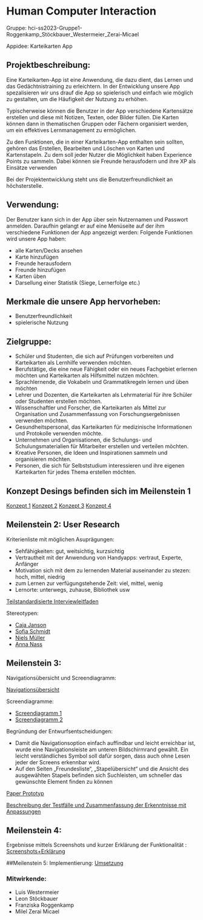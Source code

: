 
# Human Computer Interaction 
Gruppe: hci-ss2023-Gruppe1-Roggenkamp_Stöckbauer_Westermeier_Zerai-Micael

Appidee: Karteikarten App

## Projektbeschreibung: 

Eine Karteikarten-App ist eine Anwendung, die dazu dient, das Lernen und das Gedächtnistraining zu erleichtern. In der Entwicklung unsere App spezalisieren wir uns drauf die App so spielerisch und einfach wie möglich zu gestalten, um die Häufigkeit der Nutzung zu erhöhen.

Typischerweise können die Benutzer in der App verschiedene Kartensätze erstellen und diese mit Notizen, Texten, oder Bilder füllen. Die Karten können dann in thematischen Gruppen oder Fächern organisiert werden, um ein effektives Lernmanagement zu ermöglichen.

Zu den Funktionen, die in einer Karteikarten-App enthalten sein sollten, gehören das Erstellen, Bearbeiten und Löschen von Karten und Kartenstapeln. Zu dem soll jeder Nutzer die Möglichkeit haben Experience Points zu sammeln. Dabei können sie Freunde herausfodern und ihre XP als Einsätze verwenden

Bei der Projektentwicklung steht uns die Benutzerfreundlichkeit an höchsterstelle.

## Verwendung: 

Der Benutzer kann sich in der App über sein Nutzernamen und Passwort anmelden. 
Daraufhin gelangt er auf eine Menüseite auf der ihm verschiedene Funktionen der App angezeigt werden: 
Folgende Funktionen wird unsere App haben: 
- alle Karten/Decks ansehen
- Karte hinzufügen
- Freunde herausfodern 
- Freunde hinzufügen
- Karten üben
- Darsellung einer Statistik (Siege, Lernerfolge etc.)


## Merkmale die unsere App hervorheben: 

- Benutzerfreundlichkeit
- spielerische Nutzung


## Zielgruppe: 
- Schüler und Studenten, die sich auf Prüfungen vorbereiten und Karteikarten als Lernhilfe verwenden möchten.
- Berufstätige, die eine neue Fähigkeit oder ein neues Fachgebiet erlernen möchten und Karteikarten als Hilfsmittel nutzen möchten.
- Sprachlernende, die Vokabeln und Grammatikregeln lernen und üben möchten
- Lehrer und Dozenten, die Karteikarten als Lehrmaterial für ihre Schüler oder Studenten erstellen möchten.
- Wissenschaftler und Forscher, die Karteikarten als Mittel zur Organisation und Zusammenfassung von Forschungsergebnissen verwenden 	  möchten.
- Gesundheitspersonal, das Karteikarten für medizinische Informationen und Protokolle verwenden möchte.
- Unternehmen und Organisationen, die Schulungs- und Schulungsmaterialien für Mitarbeiter erstellen und verteilen möchten.
- Kreative Personen, die Ideen und Inspirationen sammeln und organisieren möchten.
- Personen, die sich für Selbststudium interessieren und ihre eigenen Karteikarten für jedes Thema erstellen möchten.


## Konzept Desings befinden sich im Meilenstein 1
[Konzept 1](https://code.fbi.h-da.de/hci_ss2023_parent/hci-ss2023/hci-ss2023-Gruppe1-Roggenkamp_Stockbauer_Westermeier_Zerai-Micael/-/blob/8d35b78034d0eacee0502e79c9e4c08384225a05/Meilenstein%20%231/2023-04-27-DesignLeon.pdf)
[Konzept 2](https://code.fbi.h-da.de/hci_ss2023_parent/hci-ss2023/hci-ss2023-Gruppe1-Roggenkamp_Stockbauer_Westermeier_Zerai-Micael/-/blob/main/Meilenstein%20/AnkiMingle.pdf)
[Konzept 3](https://code.fbi.h-da.de/-/ide/project/hci_ss2023_parent/hci-ss2023/hci-ss2023-Gruppe1-Roggenkamp_Stockbauer_Westermeier_Zerai-Micael/tree/main/-/Meilenstein%20%231/DesignLuis.pdf/)
[Konzept 4](/uploads/1eb6a192da6ce6922e3022ea87faaa5c/SkizzeApp.pdf)

## Meilenstein 2: User Research 

Kriterienliste mit möglichen Asuprägungen:
- Sehfähigkeiten: gut, weitsichtig, kurzsichtig
- Vertrautheit mit der Anwendung von Handyapps: vertraut, Experte, Anfänger
- Motivation sich mit dem zu lernenden Material auseinander zu stezen: hoch, mittel, niedrig
- zum Lernen zur verfügungstehende Zeit: viel, mittel, wenig
- Lernorte: unterwegs, zuhause, Bibliothek usw

[Teilstandardisierte Interviewleitfaden](https://code.fbi.h-da.de/hci_ss2023_parent/hci-ss2023/hci-ss2023-Gruppe1-Roggenkamp_Stockbauer_Westermeier_Zerai-Micael/-/blob/main/Meilenstein/Interviewleitfaden.pdf) 

Stereotypen: 
- [Caja Janson](https://code.fbi.h-da.de/hci_ss2023_parent/hci-ss2023/hci-ss2023-Gruppe1-Roggenkamp_Stockbauer_Westermeier_Zerai-Micael/-/blob/7cf8b9f065b4378601eb4b04da2a1caa359c4e3f/Meilenstein%20%232/CajaJenson.pdf)
- [Sofia Schmidt](https://code.fbi.h-da.de/hci_ss2023_parent/hci-ss2023/hci-ss2023-Gruppe1-Roggenkamp_Stockbauer_Westermeier_Zerai-Micael/-/blob/7cf8b9f065b4378601eb4b04da2a1caa359c4e3f/Meilenstein%20%232/SofiaEndVersion.pdf)
- [Niels Müller](https://code.fbi.h-da.de/hci_ss2023_parent/hci-ss2023/hci-ss2023-Gruppe1-Roggenkamp_Stockbauer_Westermeier_Zerai-Micael/-/blob/main/Meilenstein%20%232/Meilenstein2_Luis_Westermeier.pdf)
- [Anna Nass](https://code.fbi.h-da.de/hci_ss2023_parent/hci-ss2023/hci-ss2023-Gruppe1-Roggenkamp_Stockbauer_Westermeier_Zerai-Micael/-/blob/7cf8b9f065b4378601eb4b04da2a1caa359c4e3f/Meilenstein%20%232/2023-05-14-AnnaNass.pdf)

## Meilenstein 3: 
Navigationsübersicht und Screendiagramm:

[Navigationsübersicht](https://code.fbi.h-da.de/hci_ss2023_parent/hci-ss2023/hci-ss2023-Gruppe1-Roggenkamp_Stockbauer_Westermeier_Zerai-Micael/-/tree/main/Meilenstein3/NavigationsübersichtFunktion.pdf)


Screendiagramme:
- [Screendiagramm 1](https://code.fbi.h-da.de/hci_ss2023_parent/hci-ss2023/hci-ss2023-Gruppe1-Roggenkamp_Stockbauer_Westermeier_Zerai-Micael/-/blob/main/Meilenstein3/Screendiagramm1.pdf)
- [Screendiagramm 2](https://code.fbi.h-da.de/hci_ss2023_parent/hci-ss2023/hci-ss2023-Gruppe1-Roggenkamp_Stockbauer_Westermeier_Zerai-Micael/-/blob/main/Meilenstein3/Screendiagramm2.pdf)


Begründung der Entwurfsentscheidungen:
- Damit die Navigationsoption einfach auffindbar und leicht erreichbar ist, wurde eine Navigationsleiste am unteren Bildschirmrand gewählt. Ein leicht verständliches Symbol soll dafür sorgen, dass auch ohne Lesen jeder der Screens erkennbar wird.
- Auf den Seiten „Freundesliste“, „Stapelübersicht“ und die Ansicht des ausgewählten Stapels befinden sich Suchleisten, um schneller das gewünschte Element finden zu können


[Paper Prototyp](https://code.fbi.h-da.de/hci_ss2023_parent/hci-ss2023/hci-ss2023-Gruppe1-Roggenkamp_Stockbauer_Westermeier_Zerai-Micael/-/blob/main/Meilenstein3/PapierPrototyp.pdf)


[Beschreibung der Testfälle und Zusammenfassung der Erkenntnisse mit Anpassungen](https://code.fbi.h-da.de/hci_ss2023_parent/hci-ss2023/hci-ss2023-Gruppe1-Roggenkamp_Stockbauer_Westermeier_Zerai-Micael/-/blob/main/Meilenstein3/Testf%C3%A4lleErkenntnisse.pdf)


## Meilenstein 4: 

 Ergebnisse mittels Screenshots und kurzer Erklärung der Funktionalität : <br>
 [Screenshots+Erklärung](https://code.fbi.h-da.de/hci_ss2023_parent/hci-ss2023/hci-ss2023-Gruppe1-Roggenkamp_Stockbauer_Westermeier_Zerai-Micael/-/blob/main/Meilenstein%20%234/Meilenstein%20%234.pdf)

 
##Meilenstein 5: 
Implementierung: 
 [Umsetzung](https://code.fbi.h-da.de/hci_ss2023_parent/hci-ss2023/hci-ss2023-Gruppe1-Roggenkamp_Stockbauer_Westermeier_Zerai-Micael/-/blob/main/Meilenstein%20%235/AlleScreensM5.pdf)

### Mitwirkende: 

- Luis Westermeier
- Leon Stöckbauer
- Franziska Roggenkamp
- Milel Zerai Micael 
